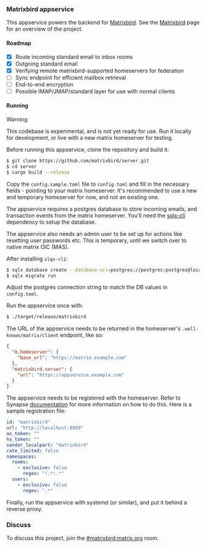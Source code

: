 ### Matrixbird appservice

This appservice powers the backend for [Matrixbird](https://matrixbird.com). 
See the [Matrixbird](https://github.com/matrixbird/matrixbird) page for an
overview of the project.

#### Roadmap

- [x] Route incoming standard email to inbox rooms
- [x] Outgoing standard email
- [x] Verifying remote matrixbird-supported homeservers for federation
- [ ] Sync endpoint for efficient mailbox retrieval
- [ ] End-to-end encryption
- [ ] Possible IMAP/JMAP/standard layer for use with normal clients

#### Running

> [!WARNING]  
> This codebase is experimental, and is not yet ready for use. Run it locally for development, or live with a new matrix homeserver for testing.


Before running this appservice, clone the repository and build it:

```bash
$ git clone https://github.com/matrixbird/server.git
$ cd server
$ cargo build --release
```

Copy the `config.sample.toml` file to `config.toml` and fill in the necessary fields - pointing to your matrix homeserver. It's recommended to use a new and temporary homeserver for now, and not an existing one.

The appservice requires a postgres database to store incoming emails, and transaction events from the matrix homeserver. You'll need the [sqlx-cli](https://github.com/launchbadge/sqlx/blob/main/sqlx-cli/README.md) dependency to setup the database. 

The appservice also needs an admin user to be set up for actions like resetting user passwords etc. This is temporary, until we switch over to native matrix OIC (MAS).

After installing `slqx-cli`:

```bash
$ sqlx database create --database-url=postgres://postgres:postgres@localhost:5432/matrixbird
$ sqlx migrate run
```

Adjust the postgres connection string to match the DB values in `config.toml`.


Run the appservice once with:

```bash
$ ./target/release/matrixbird
```

The URL of the appservice needs to be returned in the homeserver's `.well-known/matrix/client` endpoint, like so:

```json
{
  "m.homeserver": {
    "base_url": "https://matrix.example.com"
  },
  "matrixbird.server": {
    "url": "https://appservice.example.com"
  }
}
```

The appservice needs to be registered with the homeserver. Refer to Synapse [documentation](https://element-hq.github.io/synapse/latest/application_services.html) for more information on how to do this. Here is a sample registration file:

```yaml
id: "matrixbird"
url: "http://localhost:8999"
as_token: ""
hs_token: ""
sender_localpart: "matrixbird"
rate_limited: false
namespaces:
  rooms:
    - exclusive: false
      regex: "!.*:.*"
  users:
    - exclusive: false
      regex: ".*"
```

Finally, run the appservice with systemd (or similar), and put it behind a reverse proxy. 

### Discuss

To discuss this project, join the [#matrixbird:matrix.org](https://matrix.to/#/#matrixbird:matrix.org) room.
